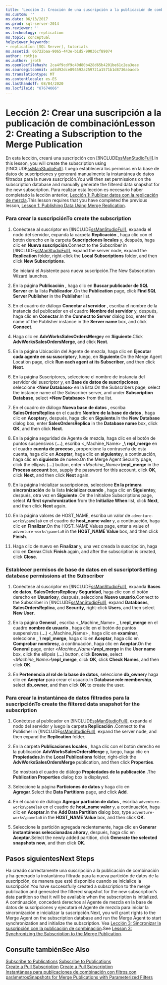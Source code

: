 ```yaml
---
title: 'Lección 2: Creación de una suscripción a la publicación de combinación | Microsoft Docs'
ms.custom: ''
ms.date: 06/13/2017
ms.prod: sql-server-2014
ms.reviewer: ''
ms.technology: replication
ms.topic: conceptual
helpviewer_keywords:
- replication [SQL Server], tutorials
ms.assetid: 06722baa-9065-443e-b1d5-99036cf89074
author: rothja
ms.author: jroth
ms.openlocfilehash: 2ca4f9cdf9c40d80b428d65b4201be61c2ea3eae
ms.sourcegitcommit: ad4d92dce894592a259721a1571b1d8736abacdb
ms.translationtype: MT
ms.contentlocale: es-ES
ms.lasthandoff: 08/04/2020
ms.locfileid: "87674066"
---
```

# <a name="lesson-2-creating-a-subscription-to-the-merge-publication"></a><span data-ttu-id="936d7-102">Lección 2: Crear una suscripción a la publicación de combinación</span><span class="sxs-lookup"><span data-stu-id="936d7-102">Lesson 2: Creating a Subscription to the Merge Publication</span></span>
  <span data-ttu-id="936d7-103">En esta lección, creará una suscripción con [!INCLUDE[ssManStudioFull](../../includes/ssmanstudiofull-md.md)].</span><span class="sxs-lookup"><span data-stu-id="936d7-103">In this lesson, you will create the subscription using [!INCLUDE[ssManStudioFull](../../includes/ssmanstudiofull-md.md)].</span></span> <span data-ttu-id="936d7-104">Luego establecerá los permisos en la base de datos de suscripciones y generará manualmente la instantánea de datos filtrados para la nueva suscripción.</span><span class="sxs-lookup"><span data-stu-id="936d7-104">You will then set permissions on the subscription database and manually generate the filtered data snapshot for the new subscription.</span></span> <span data-ttu-id="936d7-105">Para realizar esta lección es necesario haber completado la lección anterior, [Lección 1: Publicar datos con la replicación de mezcla](lesson-1-publishing-data-using-merge-replication.md).</span><span class="sxs-lookup"><span data-stu-id="936d7-105">This lesson requires that you have completed the previous lesson, [Lesson 1: Publishing Data Using Merge Replication](lesson-1-publishing-data-using-merge-replication.md).</span></span>  
  
### <a name="to-create-the-subscription"></a><span data-ttu-id="936d7-106">Para crear la suscripción</span><span class="sxs-lookup"><span data-stu-id="936d7-106">To create the subscription</span></span>  
  
1.  <span data-ttu-id="936d7-107">Conéctese al suscriptor en [!INCLUDE[ssManStudioFull](../../includes/ssmanstudiofull-md.md)], expanda el nodo del servidor, expanda la carpeta **Replicación** , haga clic con el botón derecho en la carpeta **Suscripciones locales** y, después, haga clic en **Nueva suscripción**.</span><span class="sxs-lookup"><span data-stu-id="936d7-107">Connect to the Subscriber in [!INCLUDE[ssManStudioFull](../../includes/ssmanstudiofull-md.md)], expand the server node, expand the **Replication** folder, right-click the **Local Subscriptions** folder, and then click **New Subscriptions**.</span></span>  
  
     <span data-ttu-id="936d7-108">Se iniciará el Asistente para nueva suscripción.</span><span class="sxs-lookup"><span data-stu-id="936d7-108">The New Subscription Wizard launches.</span></span>  
  
2.  <span data-ttu-id="936d7-109">En la página **Publicación** , haga clic en **Buscar publicador de SQL Server** en la lista **Publicador** .</span><span class="sxs-lookup"><span data-stu-id="936d7-109">On the **Publication** page, click **Find SQL Server Publisher** in the **Publisher** list.</span></span>  
  
3.  <span data-ttu-id="936d7-110">En el cuadro de diálogo **Conectar al servidor** , escriba el nombre de la instancia del publicador en el cuadro **Nombre del servidor** y, después, haga clic en **Conectar**.</span><span class="sxs-lookup"><span data-stu-id="936d7-110">In the **Connect to Server** dialog box, enter the name of the Publisher instance in the **Server name** box, and click **Connect**.</span></span>  
  
4.  <span data-ttu-id="936d7-111">Haga clic en **AdvWorksSalesOrdersMerge**y en **Siguiente**.</span><span class="sxs-lookup"><span data-stu-id="936d7-111">Click **AdvWorksSalesOrdersMerge**, and click **Next**.</span></span>  
  
5.  <span data-ttu-id="936d7-112">En la página Ubicación del Agente de mezcla, haga clic en **Ejecutar cada agente en su suscriptor**y, luego, en **Siguiente**.</span><span class="sxs-lookup"><span data-stu-id="936d7-112">On the Merge Agent Location page, click **Run each agent at its Subscriber**, and then click **Next**.</span></span>  
  
6.  <span data-ttu-id="936d7-113">En la página Suscriptores, seleccione el nombre de instancia del servidor del suscriptor y, en **Base de datos de suscripciones**, seleccione **\<New Database>** en la lista.</span><span class="sxs-lookup"><span data-stu-id="936d7-113">On the Subscribers page, select the instance name of the Subscriber server, and under **Subscription Database**, select **\<New Database>** from the list.</span></span>  
  
7.  <span data-ttu-id="936d7-114">En el cuadro de diálogo **Nueva base de datos** , escriba **SalesOrdersReplica** en el cuadro **Nombre de la base de datos** , haga clic en **Aceptar**y, después, haga clic en **Siguiente**.</span><span class="sxs-lookup"><span data-stu-id="936d7-114">In the **New Database** dialog box, enter **SalesOrdersReplica** in the **Database name** box, click **OK**, and then click **Next**.</span></span>  
  
8.  <span data-ttu-id="936d7-115">En la página seguridad de Agente de mezcla, haga clic en el botón de puntos suspensivos (**...**), escriba \<_Machine_Name> _**\ repl_merge** en el cuadro **cuenta de proceso** , proporcione la contraseña de esta cuenta, haga clic en **Aceptar**, haga clic en **siguiente**y, a continuación, haga clic en **siguiente** de nuevo.</span><span class="sxs-lookup"><span data-stu-id="936d7-115">On the Merge Agent Security page, click the ellipsis (**...**) button, enter \<_Machine_Name>_**\repl_merge** in the **Process account** box, supply the password for this account, click **OK**, click **Next**, and then click **Next** again.</span></span>  
  
9. <span data-ttu-id="936d7-116">En la página Inicializar suscripciones, seleccione **En la primera sincronización** de la lista **Inicializar cuando** , haga clic en **Siguiente**y, después, otra vez en **Siguiente** .</span><span class="sxs-lookup"><span data-stu-id="936d7-116">On the Initialize Subscriptions page, select **At first synchronization** from the **Initialize When** list, click **Next**, and then click **Next** again.</span></span>  
  
10. <span data-ttu-id="936d7-117">En la página valores de HOST_NAME, escriba un valor de `adventure-works\pamela0` en el cuadro de **host_name valor** y, a continuación, haga clic en **Finalizar**.</span><span class="sxs-lookup"><span data-stu-id="936d7-117">On the HOST_NAME Values page, enter a value of `adventure-works\pamela0` in the **HOST_NAME Value** box, and then click **Finish**.</span></span>  
  
11. <span data-ttu-id="936d7-118">Haga clic de nuevo en **Finalizar** y, una vez creada la suscripción, haga clic en **Cerrar**.</span><span class="sxs-lookup"><span data-stu-id="936d7-118">Click **Finish** again, and after the subscription is created, click **Close**.</span></span>  
  
### <a name="setting-database-permissions-at-the-subscriber"></a><span data-ttu-id="936d7-119">Establecer permisos de base de datos en el suscriptor</span><span class="sxs-lookup"><span data-stu-id="936d7-119">Setting database permissions at the Subscriber</span></span>  
  
1.  <span data-ttu-id="936d7-120">Conéctese al suscriptor en [!INCLUDE[ssManStudioFull](../../includes/ssmanstudiofull-md.md)], expanda **Bases de datos**, **SalesOrdersReplica**y **Seguridad**, haga clic con el botón derecho en **Usuarios**y, después, seleccione **Nuevo usuario**.</span><span class="sxs-lookup"><span data-stu-id="936d7-120">Connect to the Subscriber in [!INCLUDE[ssManStudioFull](../../includes/ssmanstudiofull-md.md)], expand **Databases**, **SalesOrdersReplica**, and **Security**, right-click **Users**, and then select **New User**.</span></span>  
  
2.  <span data-ttu-id="936d7-121">En la página **General** , escriba \<_Machine_Name> _ **\ repl_merge** en el cuadro **nombre de usuario** , haga clic en el botón de puntos suspensivos (**...**) \<_Machine_Name> , haga clic en **examinar**, seleccione _ **\ repl_merge**, haga clic en **Aceptar**, haga clic en **Comprobar nombres**y, a continuación, haga clic en **Aceptar**.</span><span class="sxs-lookup"><span data-stu-id="936d7-121">On the **General** page, enter \<_Machine_Name>_**\repl_merge** in the **User name** box, click the ellipsis (**...**) button, click **Browse**, select \<_Machine_Name>_**\repl_merge**, click **OK**, click **Check Names**, and then click **OK**.</span></span>  
  
3.  <span data-ttu-id="936d7-122">En **Pertenencia al rol de la base de datos**, seleccione **db_owner**y haga clic en **Aceptar** para crear el usuario.</span><span class="sxs-lookup"><span data-stu-id="936d7-122">In **Database role membership**, select **db_owner**, and then click **OK** to create the user.</span></span>  
  
### <a name="to-create-the-filtered-data-snapshot-for-the-subscription"></a><span data-ttu-id="936d7-123">Para crear la instantánea de datos filtrados para la suscripción</span><span class="sxs-lookup"><span data-stu-id="936d7-123">To create the filtered data snapshot for the subscription</span></span>  
  
1.  <span data-ttu-id="936d7-124">Conéctese al publicador en [!INCLUDE[ssManStudioFull](../../includes/ssmanstudiofull-md.md)], expanda el nodo del servidor y luego la carpeta **Replicación** .</span><span class="sxs-lookup"><span data-stu-id="936d7-124">Connect to the Publisher in [!INCLUDE[ssManStudioFull](../../includes/ssmanstudiofull-md.md)], expand the server node, and then expand the **Replication** folder.</span></span>  
  
2.  <span data-ttu-id="936d7-125">En la carpeta **Publicaciones locales** , haga clic con el botón derecho en la publicación **AdvWorksSalesOrdersMerge** y, luego, haga clic en **Propiedades**.</span><span class="sxs-lookup"><span data-stu-id="936d7-125">In the **Local Publications** folder, right-click the **AdvWorksSalesOrdersMerge** publication, and then click **Properties**.</span></span>  
  
     <span data-ttu-id="936d7-126">Se mostrará el cuadro de diálogo **Propiedades de la publicación** .</span><span class="sxs-lookup"><span data-stu-id="936d7-126">The **Publication Properties** dialog box is displayed.</span></span>  
  
3.  <span data-ttu-id="936d7-127">Seleccione la página **Particiones de datos** y haga clic en **Agregar**.</span><span class="sxs-lookup"><span data-stu-id="936d7-127">Select the **Data Partitions** page, and click **Add**.</span></span>  
  
4.  <span data-ttu-id="936d7-128">En el cuadro de diálogo **Agregar partición de datos** , escriba `adventure-works\pamela0` en el cuadro de **host_name valor** y, a continuación, haga clic en **Aceptar**.</span><span class="sxs-lookup"><span data-stu-id="936d7-128">In the **Add Data Partition** dialog box, type `adventure-works\pamela0` in the **HOST_NAME Value** box, and then click **OK**.</span></span>  
  
5.  <span data-ttu-id="936d7-129">Seleccione la partición agregada recientemente, haga clic en **Generar instantáneas seleccionadas ahora**y, después, haga clic en **Aceptar**.</span><span class="sxs-lookup"><span data-stu-id="936d7-129">Select the newly added partition, click **Generate the selected snapshots now**, and then click **OK**.</span></span>  
  
## <a name="next-steps"></a><span data-ttu-id="936d7-130">Pasos siguientes</span><span class="sxs-lookup"><span data-stu-id="936d7-130">Next Steps</span></span>  
 <span data-ttu-id="936d7-131">Ha creado correctamente una suscripción a la publicación de combinación y ha generado la instantánea filtrada para la nueva partición de datos de la suscripción, de manera que esté disponible cuando se inicialice la suscripción.</span><span class="sxs-lookup"><span data-stu-id="936d7-131">You have successfully created a subscription to the merge publication and generated the filtered snapshot for the new subscription's data partition so that it will be available when the subscription is initialized.</span></span> <span data-ttu-id="936d7-132">A continuación, concederá derechos al Agente de mezcla en la base de datos de suscripciones y ejecutará el Agente de mezcla para iniciar la sincronización e inicializar la suscripción.</span><span class="sxs-lookup"><span data-stu-id="936d7-132">Next, you will grant rights to the Merge Agent on the subscription database and run the Merge Agent to start synchronization and initialize the subscription.</span></span> <span data-ttu-id="936d7-133">Vea [Lección 3: Sincronizar la suscripción con la publicación de combinación](lesson-3-synchronizing-the-subscription-to-the-merge-publication.md).</span><span class="sxs-lookup"><span data-stu-id="936d7-133">See [Lesson 3: Synchronizing the Subscription to the Merge Publication](lesson-3-synchronizing-the-subscription-to-the-merge-publication.md).</span></span>  
  
## <a name="see-also"></a><span data-ttu-id="936d7-134">Consulte también</span><span class="sxs-lookup"><span data-stu-id="936d7-134">See Also</span></span>  
 <span data-ttu-id="936d7-135">[Subscribe to Publications](subscribe-to-publications.md) </span><span class="sxs-lookup"><span data-stu-id="936d7-135">[Subscribe to Publications](subscribe-to-publications.md) </span></span>  
 <span data-ttu-id="936d7-136">[Create a Pull Subscription](create-a-pull-subscription.md) </span><span class="sxs-lookup"><span data-stu-id="936d7-136">[Create a Pull Subscription](create-a-pull-subscription.md) </span></span>  
 [<span data-ttu-id="936d7-137">Instantáneas para publicaciones de combinación con filtros con parámetros</span><span class="sxs-lookup"><span data-stu-id="936d7-137">Snapshots for Merge Publications with Parameterized Filters</span></span>](snapshots-for-merge-publications-with-parameterized-filters.md)  
  
  
